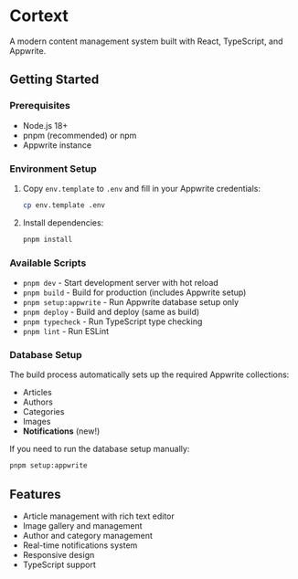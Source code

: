 # Cortext

A modern content management system built with React, TypeScript, and Appwrite.

## Getting Started

### Prerequisites

- Node.js 18+ 
- pnpm (recommended) or npm
- Appwrite instance

### Environment Setup

1. Copy `env.template` to `.env` and fill in your Appwrite credentials:
   ```bash
   cp env.template .env
   ```

2. Install dependencies:
   ```bash
   pnpm install
   ```

### Available Scripts

- `pnpm dev` - Start development server with hot reload
- `pnpm build` - Build for production (includes Appwrite setup)
- `pnpm setup:appwrite` - Run Appwrite database setup only
- `pnpm deploy` - Build and deploy (same as build)
- `pnpm typecheck` - Run TypeScript type checking
- `pnpm lint` - Run ESLint

### Database Setup

The build process automatically sets up the required Appwrite collections:
- Articles
- Authors  
- Categories
- Images
- **Notifications** (new!)

If you need to run the database setup manually:
```bash
pnpm setup:appwrite
```

## Features

- Article management with rich text editor
- Image gallery and management
- Author and category management
- Real-time notifications system
- Responsive design
- TypeScript support
